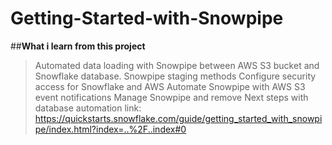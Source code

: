 # Getting-Started-with-Snowpipe
##**What i learn from this project**
>Automated data loading with Snowpipe between AWS S3 bucket and Snowflake database.
>Snowpipe staging methods
>Configure security access for Snowflake and AWS
>Automate Snowpipe with AWS S3 event notifications
>Manage Snowpipe and remove
>Next steps with database automation
link: https://quickstarts.snowflake.com/guide/getting_started_with_snowpipe/index.html?index=..%2F..index#0
